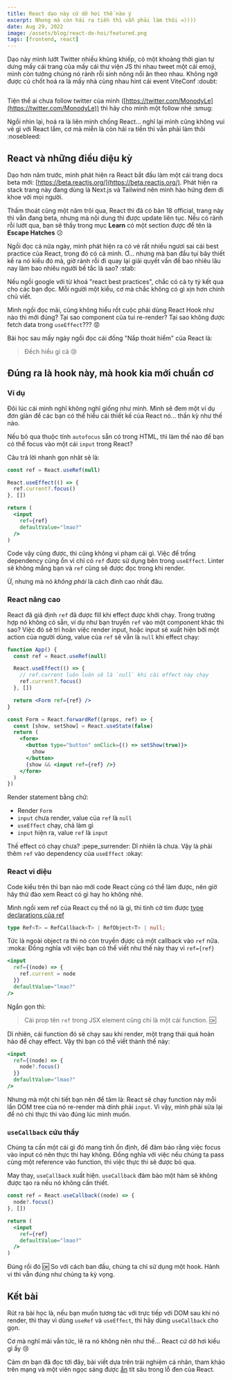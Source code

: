 ```yaml
---
title: React dạo này cứ dở hơi thế nào ý
excerpt: Nhưng mà còn hái ra tiền thì vẫn phải làm thôi =))))
date: Aug 29, 2022
image: /assets/blog/react-do-hoi/featured.png
tags: [frontend, react]
---
```


Dạo này mình lướt Twitter nhiều khủng khiếp, có một khoảng thời gian tự dưng mấy cái trang của mấy cái thư viện JS thi nhau tweet một cái emoji, mình còn tưởng chúng nó rảnh rỗi sinh nông nổi ăn theo nhau. Không ngờ được cú chốt hoá ra là mấy nhà cùng nhau hint cái event ViteConf :doubt:

<img
  title=""
  src="/assets/blog/react-do-hoi/tweet-01.png"
/>

Tiện thể ai chưa follow twitter của mình ([https://twitter.com/MonodyLe](https://twitter.com/MonodyLe)) thì hãy cho mình một follow nhé :smug:

Ngồi nhìn lại, hoá ra là liên minh chống React... nghĩ lại mình cũng không vui vẻ gì với React lắm, cơ mà miễn là còn hái ra tiền thì vẫn phải làm thôi :nosebleed:

## React và những điều diệu kỳ

Dạo hơn năm trước, mình phát hiện ra React bắt đầu làm một cái trang docs beta mới: [https://beta.reactjs.org/](https://beta.reactjs.org/). Phát hiện ra stack trang này đang dùng là Next.js và Tailwind nên mình hào hứng đem đi khoe với mọi người.

Thấm thoát cũng một năm trôi qua, React thì đã có bản 18 official, trang này thì vẫn đang beta, nhưng mà nội dung thì được update liên tục. Nếu có rảnh rỗi lướt qua, bạn sẽ thấy trong mục **Learn** có một section được để tên là **Escape Hatches** :confused:

Ngồi đọc cả nửa ngày, mình phát hiện ra có vẻ rất nhiều ngươi sai cái best practice của React, trong đó có cả mình. Ơ... nhưng mà ban đầu tụi bây thiết kế ra nó kiểu đó mà, giờ rảnh rỗi đi quay lại giải quyết vấn đề bao nhiêu lâu nay làm bao nhiêu người bế tắc là sao? :stab:

Nếu ngồi google với từ khoá "react best practices", chắc có cả ty tỷ kết qua cho các bạn đọc. Mỗi người một kiểu, cơ mà chắc không có gì xịn hơn chính chủ viết.

Mình ngồi đọc mãi, cũng không hiểu rốt cuộc phải dùng React Hook như nào thì mới đúng? Tại sao component của tui re-render? Tại sao không được fetch data trong `useEffect`??? :rage:

Bài học sau mấy ngày ngồi đọc cái đống "Nắp thoát hiểm" của React là:

> Đếch hiểu gì cả :cry:

## Đúng ra là hook này, mà hook kia mới chuẩn cơ

### Ví dụ

Đôi lúc cái mình nghĩ không nghĩ giống như mình. Mình sẽ đem một ví dụ đơn giản để các bạn có thể hiểu cái thiết kế của React nó... thần kỳ như thế nào.

Nếu bỏ qua thuộc tính `autofocus` sẵn có trong HTML, thì làm thế nào để bạn có thể focus vào một cái `input` trong React?

Câu trả lời nhanh gọn nhât sẽ là:

```jsx {1,4,9}
const ref = React.useRef(null)

React.useEffect(() => {
  ref.current?.focus()
}, [])

return (
  <input
    ref={ref}
    defaultValue="lmao?"
  />
)
```

Code vậy cũng được, thì cũng không vi phạm cái gì. Việc để trống dependency cũng ổn vì chỉ có `ref` được sử dụng bên trong `useEffect`. Linter sẽ không mắng bạn và `ref` cũng sẽ được đọc trong khi render.

Ừ, nhưng mà nó *không phải* là cách đỉnh cao nhất đâu.

### React nâng cao

React đã giả định `ref` đã được fill khi effect được khởi chạy. Trong trường hợp nó không có sẵn, ví dụ như bạn truyền `ref` vào một component khác thì sao? Việc đó sẽ trì hoãn việc render input, hoặc input sẽ xuất hiện bởi một action của người dùng, value của `ref` sẽ vẫn là `null` khi effect chạy:

```jsx {2,5,6,19}
function App() {
  const ref = React.useRef(null)

  React.useEffect(() => {
    // ref.current luôn luôn sẽ là `null` khi cái effect này chạy
    ref.current?.focus()
  }, [])

  return <Form ref={ref} />
}

const Form = React.forwardRef((props, ref) => {
  const [show, setShow] = React.useState(false)
  return (
    <form>
      <button type="button" onClick={() => setShow(true)}>
        show
      </button>
      {show && <input ref={ref} />}
    </form>
  )
})
```

Render statement bằng chữ:
- Render `Form`
- `input` chưa render, value của `ref` là `null`
- `useEffect` chạy, chả làm gì
- `input` hiện ra, value `ref` là `input`

Thế effect có chạy chưa? :pepe_surrender: Dĩ nhiên là chưa. Vậy là phải thêm `ref` vào dependency của `useEffect` :okay:

### React vi diệu

Code kiểu trên thì bạn nào mới code React cũng có thể làm được, nên giờ hãy thử đào xem React có gì hay ho không nhé.

Mình ngồi xem ref của React cụ thể nó là gì, thì tình cờ tìm được [type declarations của ref](https://github.com/DefinitelyTyped/DefinitelyTyped/blob/d1c6213f3a87daa9233abd1ad75508446cf80e20/types/react/v17/index.d.ts#L85)

```ts
type Ref<T> = RefCallback<T> | RefObject<T> | null;
```

Tức là ngoài object ra thì nó còn truyền được cả một callback vào `ref` nữa. :moka: Đồng nghĩa với việc bạn có thể viết như thế này thay vì `ref={ref}`

```jsx {2-4}
<input
  ref={(node) => {
    ref.current = node
  }}
  defaultValue="lmao?"
/>
```

Ngắn gọn thì:

> Cái prop tên `ref` trong JSX element cũng chỉ là một cái function. :ok:

Dĩ nhiên, cái function đó sẽ chạy sau khi render, một trạng thái quá hoàn hảo để chạy effect. Vậy thì bạn có thể viết thành thế này:

```jsx {3}
<input
  ref={(node) => {
    node?.focus()
  }}
  defaultValue="lmao?"
/>
```

Nhưng mà một chi tiết bạn nên để tâm là: React sẽ chạy function này mỗi lần DOM tree của nó re-render mà dính phải `input`. Vì vậy, mình phải sửa lại để nó chỉ thực thi vào đúng lúc mình muốn.

### `useCallback` cứu thầy

Chúng ta cần một cái gì đó mang tính ổn định, để đảm bảo rằng việc focus vào input có nên thực thi hay không. Đồng nghĩa với việc nếu chúng ta pass cùng một reference vào function, thì việc thực thi sẽ được bỏ qua.

May thay, `useCallback` xuất hiện. `useCallback` đảm bảo một hàm sẽ không được tạo ra nếu nó không cần thiết.

```jsx {1-3,7}
const ref = React.useCallback((node) => {
  node?.focus()
}, [])

return (
  <input
    ref={ref}
    defaultValue="lmao?"
  />
)
```

Đúng rồi đó :ok: So với cách ban đầu, chúng ta chỉ sử dụng một hook. Hành vi thì vẫn đúng như chúng ta kỳ vọng.

## Kết bài

Rút ra bài học là, nếu bạn muốn tương tác với trực tiếp với DOM sau khi nó render, thì thay vì dùng `useRef` và `useEffect`, thì hãy dùng `useCallback` cho gọn.

Cơ mà nghĩ mãi vẫn tức, lẽ ra nó không nên như thế... React cứ dở hơi kiểu gì ấy :cry:

Cảm ơn bạn đã đọc tới đây, bài viết dựa trên trải nghiệm cá nhân, tham khảo trên mạng và một viên ngọc sáng được [ẩn](https://reactjs.org/docs/hooks-faq.html#how-can-i-measure-a-dom-node) tít sâu trong lỗ đen của React.
